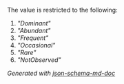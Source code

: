 The value is restricted to the following: 

 1. _"Dominant"_
 2. _"Abundant"_
 3. _"Frequent"_
 4. _"Occasional"_
 5. _"Rare"_
 6. _"NotObserved"_

_Generated with [json-schema-md-doc](https://brianwendt.github.io/json-schema-md-doc/)_